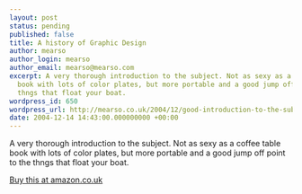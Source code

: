 ```yaml
---
layout: post
status: pending
published: false
title: A history of Graphic Design
author: mearso
author_login: mearso
author_email: mearso@mearso.com
excerpt: A very thorough introduction to the subject. Not as sexy as a coffee table
  book with lots of color plates, but more portable and a good jump off point to the
  thngs that float your boat.
wordpress_id: 650
wordpress_url: http://mearso.co.uk/2004/12/good-introduction-to-the-subject-2/
date: 2004-12-14 14:43:00.000000000 +00:00
---
```

A very thorough introduction to the subject. Not as sexy as a coffee table book with lots of color plates, but more portable and a good jump off point to the thngs that float your boat.

<A HREF="http://www.amazon.co.uk/exec/obidos/ASIN/0500203474/mearso-21">Buy this at amazon.co.uk</A>
